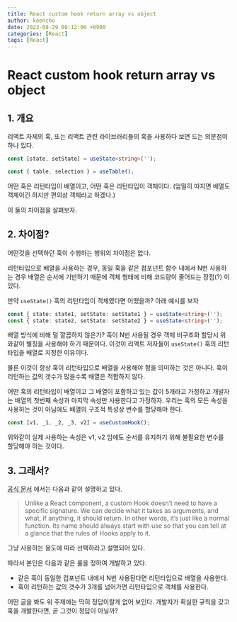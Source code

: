 ```yaml
---
title: React custom hook return array vs object
author: keencho
date: 2023-08-29 08:12:00 +0900
categories: [React]
tags: [React]
---
```


# **React custom hook return array vs object**

## **1. 개요**
리액트 자체의 훅, 또는 리액트 관련 라이브러리들의 훅을 사용하다 보면 드는 의문점이 하나 있다.

```typescript
const [state, setState] = useState<string>('');
```

```typescript
const { table, selection } = useTable();
```

어떤 훅은 리턴타입이 배열이고, 어떤 훅은 리턴타입이 객체이다. (엄밀히 따지면 배열도 객체이긴 하지만 편의상 객체라고 하겠다.)

이 둘의 차이점을 살펴보자.

## **2. 차이점?**
어떤것을 선택하던 훅이 수행하는 행위의 차이점은 없다.

리턴타입으로 배열을 사용하는 경우, 동일 훅을 같은 컴포넌트 함수 내에서 N번 사용하는 경우 배열은 순서에 기반하기 때문에 객체 형태에 비해 코드량이 줄어드는 장점(?) 이 있다.

만약 `useState()` 훅의 리턴타입이 객체였다면 어땠을까? 아래 예시를 보자
```typescript
const { state: state1, setState: setState1 } = useState<string>('');
const { state: state2, setState: setState2 } = useState<string>('');
```

배열 방식에 비해 덜 깔끔하지 않은가? 훅이 N번 사용될 경우 객체 비구조화 할당시 위와같이 별칭을 사용해야 하기 때문이다. 이것이 리액트 저자들이 `useState()` 훅의 리턴 타입을 배열로 지정한 이유이다.

물론 이것이 항상 훅이 리턴타입으로 배열을 사용해야 함을 의미하는 것은 아니다. 훅이 리턴하는 값의 갯수가 많을수록 배열은 적합하지 않다.

어떤 훅의 리턴타입이 배열이고 그 배열이 포함하고 있는 값이 5개라고 가정하고 개발자는 배열의 첫번째 속성과 마지막 속성만 사용한다고 가정하자. 우리는 훅의 모든 속성을 사용하는 것이 아님에도 배열의 구조적 특성상 변수를 할당해야 한다.

```typescript
const [v1, _1, _2, _3, v2] = useCustomHook();
```

위와같이 실제 사용하는 속성은 v1, v2 임에도 순서를 유지하기 위해 불필요한 변수를 할당해야 하는 것이다.

## **3. 그래서?**
[공식 문서](https://legacy.reactjs.org/docs/hooks-custom.html) 에서는 다음과 같이 설명하고 있다.

> Unlike a React component, a custom Hook doesn’t need to have a specific signature. We can decide what it takes as arguments, and what, if anything, it should return. In other words, it’s just like a normal function. Its name should always start with use so that you can tell at a glance that the rules of Hooks apply to it.

그냥 사용하는 용도에 따라 선택하라고 설명되어 있다.

따라서 본인은 다음과 같은 룰을 정하여 개발하고 있다.
- 같은 훅이 동일한 컴포넌트 내에서 N번 사용된다면 리턴타입으로 배열을 사용한다.
- 훅이 리턴하는 값의 갯수가 3개를 넘어가면 리턴타입으로 객체를 사용한다.

어떤 글을 봐도 위 주제에는 딱히 정답이랄게 없어 보인다. 개발자가 확실한 규칙을 갖고 훅을 개발한다면, 곧 그것이 정답이 아닐까?
